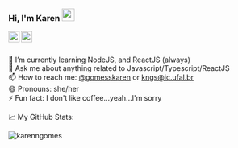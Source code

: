 ### Hi, I'm Karen <a href="https://www.gautamkrishnar.com/"><img src="https://media.giphy.com/media/hvRJCLFzcasrR4ia7z/giphy.gif" width="25px"></a>
<a href="https://twitter.com/gomesskaren">
  <img align="left" alt="Karen's Twitter" width="22px" src="https://cdn.simpleicons.org/twitter" />
</a>
<a href="https://www.linkedin.com/in/karenngomes/">
  <img align="left" alt="Karen's LinkedIn" width="22px" src="https://cdn.simpleicons.org/linkedin" />
</a>
<br />
<br />

<!--
**karenngomes/karenngomes** is a ✨ _special_ ✨ repository because its `README.md` (this file) appears on your GitHub profile.

Here are some ideas to get you started:
-->
🌱 I’m currently learning NodeJS, and ReactJS (always) <br/>
💬 Ask me about anything related to Javascript/Typescript/ReactJS <br/>
📫 How to reach me: [@gomesskaren](https://twitter.com/gomesskaren) or <a rel="me" href="mailto:kngs@ic.ufal.br">kngs@ic.ufal.br</a><br/>
😄 Pronouns: she/her<br/>
⚡ Fun fact: I don't like coffee...yeah...I'm sorry

📈 My GitHub Stats:

<p> <img src="https://github-readme-stats.vercel.app/api?username=karenngomes&count_private=true&show_icons=true&theme=dracula&rank_icon=github" alt="karenngomes" />


